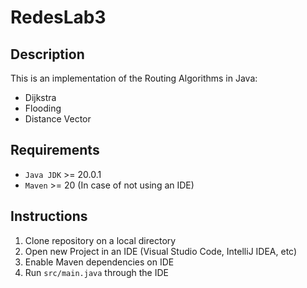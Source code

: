 # RedesLab3

## Description

This is an implementation of the Routing Algorithms in Java:
- Dijkstra
- Flooding
- Distance Vector

## Requirements

- `Java JDK` >= 20.0.1
- `Maven` >= 20 (In case of not using an IDE)

## Instructions

1. Clone repository on a local directory
2. Open new Project in an IDE (Visual Studio Code, IntelliJ IDEA, etc)
3. Enable Maven dependencies on IDE
4. Run `src/main.java` through the IDE
